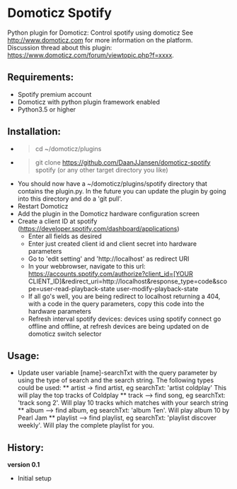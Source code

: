 # Domoticz Spotify
Python plugin for Domoticz: Control spotify using domoticz 
See http://www.domoticz.com for more information on the platform.  
Discussion thread about this plugin: https://www.domoticz.com/forum/viewtopic.php?f=xxxx.

## Requirements:
* Spotify premium account
* Domoticz with python plugin framework enabled
* Python3.5 or higher

## Installation:
* > cd ~/domoticz/plugins
* > git clone https://github.com/DaanJJansen/domoticz-spotify spotify (or any other target directory you like)
* You should now have a ~/domoticz/plugins/spotify directory that contains the plugin.py. In the future you can update the plugin by going into this directory and do a 'git pull'.
* Restart Domoticz
* Add the plugin in the Domoticz hardware configuration screen
* Create a client ID at spotify (https://developer.spotify.com/dashboard/applications)
	* Enter all fields as desired
	* Enter just created client id and client secret into hardware parameters
	* Go to 'edit setting' and 'http://localhost' as redirect URI
	* In your webbrowser, navigate to this url: https://accounts.spotify.com/authorize?client_id=[YOUR CLIENT_ID]&redirect_uri=http://localhost&response_type=code&scope=user-read-playback-state user-modify-playback-state
	* If all go's well, you are being redirect to localhost returning a 404, with a code in the query parameters, copy this code into the hardware parameters
	* Refresh interval spotify devices: devices using spotify connect go offline and offline, at refresh devices are being updated on de domoticz switch selector

## Usage:
* Update user variable [name]-searchTxt with the query parameter by using the type of search and the search string. The following types could be used:
** artist -> find artist, eg searchTxt: 'artist coldplay' This will play the top tracks of Coldplay
** track --> find song, eg searchTxt: 'track song 2'. Will play 10 tracks which matches with your search string
** album --> find album, eg searchTxt: 'album Ten'. Will play album 10 by Pearl Jam
** playlist --> find playlist, eg searchTxt: 'playlist discover weekly'. Will play the complete playlist for you. 

## History:
**version 0.1**
- Initial setup